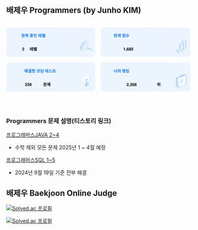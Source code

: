 <br>

## 배제우 Programmers (by Junho KIM)
[![](https://github.com/jeus1998/Algorithm/blob/main/lib/result.svg)](https://github.com/jeus1998/Algorithm)

<br>

### Programmers 문제 설명(티스토리 링크)
[프로그래머스JAVA 2~4](https://github.com/jeus1998/Algorithm/blob/main/programmers2/programmers.md)
- 수학 제외 모든 문제 2025년 1 ~ 4월 예정

[프로그래머스SQL 1~5](https://github.com/jeus1998/Algorithm/blob/main/programmersSQL/programmersSQL.md)
- 2024년 9월 19일 기준 전부 해결 

## 배제우 Baekjoon Online Judge

[![Solved.ac
프로필](http://mazassumnida.wtf/api/v2/generate_badge?boj=baejeu)](https://solved.ac/profile/baejeu)

[![Solved.ac
프로필](http://mazassumnida.wtf/api/v2/generate_badge?boj=zeus20240228)](https://solved.ac/profile/zeus20240228)

